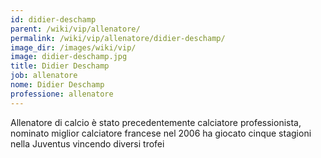 ```yaml
---
id: didier-deschamp
parent: /wiki/vip/allenatore/
permalink: /wiki/vip/allenatore/didier-deschamp/
image_dir: /images/wiki/vip/
image: didier-deschamp.jpg
title: Didier Deschamp
job: allenatore
nome: Didier Deschamp
professione: allenatore
---
```

Allenatore di calcio è stato precedentemente calciatore professionista, nominato miglior calciatore francese nel 2006 ha giocato cinque stagioni nella Juventus vincendo diversi trofei